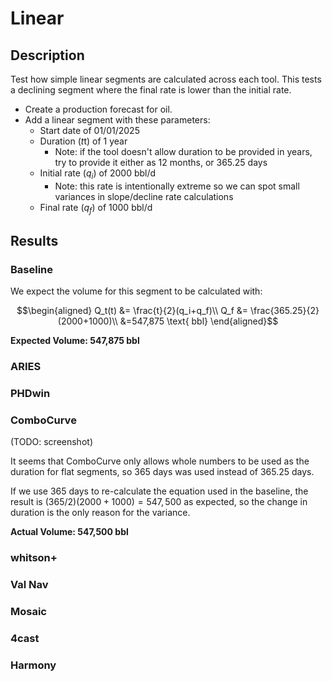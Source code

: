 # Linear

## Description

Test how simple linear segments are calculated across each tool. This tests a declining segment where the final rate is lower than the initial rate.

- Create a production forecast for oil.
- Add a linear segment with these parameters:
  - Start date of 01/01/2025
  - Duration ($t$t) of 1 year
    - Note: if the tool doesn't allow duration to be provided in years, try to provide it either as 12 months, or 365.25 days
  - Initial rate ($q_i$) of 2000 bbl/d
    - Note: this rate is intentionally extreme so we can spot small variances in slope/decline rate calculations
  - Final rate ($q_f$) of 1000 bbl/d

## Results

### Baseline

We expect the volume for this segment to be calculated with:

```math
\begin{aligned}
Q_t(t) &= \frac{t}{2}(q_i+q_f)\\
Q_f &= \frac{365.25}{2}(2000+1000)\\
&=547,875 \text{ bbl}
\end{aligned}
```

**Expected Volume: 547,875 bbl**

### ARIES

### PHDwin

### ComboCurve

(TODO: screenshot)

It seems that ComboCurve only allows whole numbers to be used as the duration for flat segments, so 365 days was used instead of 365.25 days.

If we use 365 days to re-calculate the equation used in the baseline, the result is $(365/2)(2000+1000)=547,500$ as expected, so the change in duration is the only reason for the variance.

**Actual Volume: 547,500 bbl**

### whitson+

### Val Nav

### Mosaic

### 4cast

### Harmony
